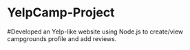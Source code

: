 # YelpCamp-Project
#Developed an Yelp-like website using Node.js to create/view campgrounds profile and add reviews.
